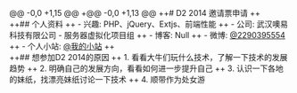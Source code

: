@@ -0,0 +1,15 @@
+@@ -0,0 +1,13 @@
++# D2 2014 邀请票申请
++	
++## 个人资料
++  - 兴趣: PHP、jQuery、Extjs、前端性能
++  - 公司: 武汉噢易科技有限公司 - 服务器虚拟化项目组
++  - 博客: Null
++  - 微博: [@2290395554](http://weibo.com/u/2290395554)
++  - 个人小站: [@我的小站](http://blog.jiedanw.com)
++	
++## 想参加D2 2014的原因
++	1. 看看大牛们玩什么技术，了解一下技术的发展趋势
++ 2. 明确自己的发展方向，看看如何进一步提升自己
++	3. 认识一下各地的妹纸，找漂亮妹纸讨论一下技术
++ 4. 顺带作为处女游
